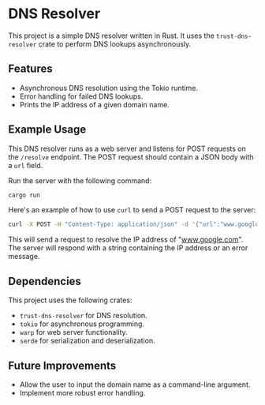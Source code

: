 # DNS Resolver

This project is a simple DNS resolver written in Rust. It uses the `trust-dns-resolver` crate to perform DNS lookups asynchronously.

## Features

- Asynchronous DNS resolution using the Tokio runtime.
- Error handling for failed DNS lookups.
- Prints the IP address of a given domain name.

## Example Usage

This DNS resolver runs as a web server and listens for POST requests on the `/resolve` endpoint. The POST request should contain a JSON body with a `url` field.

Run the server with the following command:

```bash
cargo run
```

Here's an example of how to use `curl` to send a POST request to the server:

```bash
curl -X POST -H "Content-Type: application/json" -d '{"url":"www.google.com"}' http://localhost:3030/resolve
```

This will send a request to resolve the IP address of "www.google.com". The server will respond with a string containing the IP address or an error message.

## Dependencies
This project uses the following crates:
- `trust-dns-resolver` for DNS resolution.
- `tokio` for asynchronous programming.
- `warp` for web server functionality.
- `serde` for serialization and deserialization.

## Future Improvements
- Allow the user to input the domain name as a command-line argument.
- Implement more robust error handling.